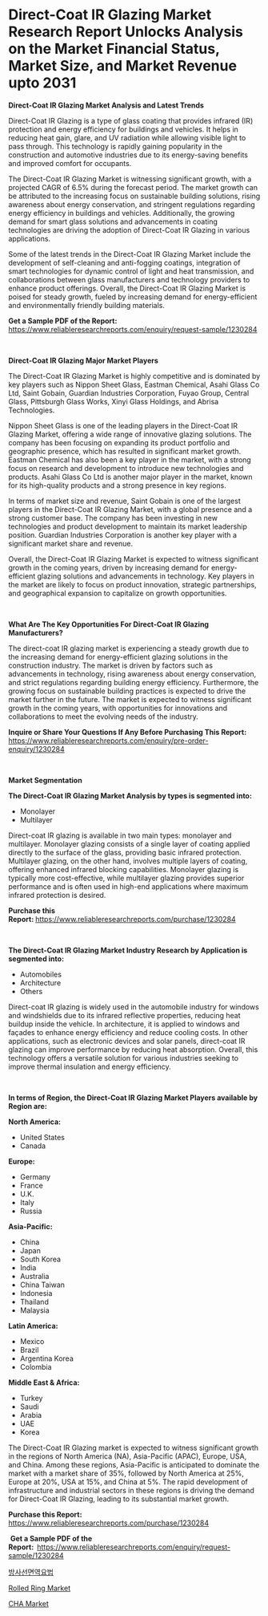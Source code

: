 <p><h1>Direct-Coat IR Glazing Market Research Report Unlocks Analysis on the Market Financial Status, Market Size, and Market Revenue upto 2031</h1></p><p><strong>Direct-Coat IR Glazing Market Analysis and Latest Trends</strong></p>
<p><p>Direct-Coat IR Glazing is a type of glass coating that provides infrared (IR) protection and energy efficiency for buildings and vehicles. It helps in reducing heat gain, glare, and UV radiation while allowing visible light to pass through. This technology is rapidly gaining popularity in the construction and automotive industries due to its energy-saving benefits and improved comfort for occupants.</p><p>The Direct-Coat IR Glazing Market is witnessing significant growth, with a projected CAGR of 6.5% during the forecast period. The market growth can be attributed to the increasing focus on sustainable building solutions, rising awareness about energy conservation, and stringent regulations regarding energy efficiency in buildings and vehicles. Additionally, the growing demand for smart glass solutions and advancements in coating technologies are driving the adoption of Direct-Coat IR Glazing in various applications.</p><p>Some of the latest trends in the Direct-Coat IR Glazing Market include the development of self-cleaning and anti-fogging coatings, integration of smart technologies for dynamic control of light and heat transmission, and collaborations between glass manufacturers and technology providers to enhance product offerings. Overall, the Direct-Coat IR Glazing Market is poised for steady growth, fueled by increasing demand for energy-efficient and environmentally friendly building materials.</p></p>
<p><strong>Get a Sample PDF of the Report:&nbsp;</strong> <a href="https://www.reliableresearchreports.com/enquiry/request-sample/1230284">https://www.reliableresearchreports.com/enquiry/request-sample/1230284</a></p>
<p>&nbsp;</p>
<p><strong>Direct-Coat IR Glazing Major Market Players</strong></p>
<p><p>The Direct-Coat IR Glazing Market is highly competitive and is dominated by key players such as Nippon Sheet Glass, Eastman Chemical, Asahi Glass Co Ltd, Saint Gobain, Guardian Industries Corporation, Fuyao Group, Central Glass, Pittsburgh Glass Works, Xinyi Glass Holdings, and Abrisa Technologies.</p><p>Nippon Sheet Glass is one of the leading players in the Direct-Coat IR Glazing Market, offering a wide range of innovative glazing solutions. The company has been focusing on expanding its product portfolio and geographic presence, which has resulted in significant market growth. Eastman Chemical has also been a key player in the market, with a strong focus on research and development to introduce new technologies and products. Asahi Glass Co Ltd is another major player in the market, known for its high-quality products and a strong presence in key regions.</p><p>In terms of market size and revenue, Saint Gobain is one of the largest players in the Direct-Coat IR Glazing Market, with a global presence and a strong customer base. The company has been investing in new technologies and product development to maintain its market leadership position. Guardian Industries Corporation is another key player with a significant market share and revenue.</p><p>Overall, the Direct-Coat IR Glazing Market is expected to witness significant growth in the coming years, driven by increasing demand for energy-efficient glazing solutions and advancements in technology. Key players in the market are likely to focus on product innovation, strategic partnerships, and geographical expansion to capitalize on growth opportunities.</p></p>
<p>&nbsp;</p>
<p><strong>What Are The Key Opportunities For Direct-Coat IR Glazing Manufacturers?</strong></p>
<p><p>The direct-coat IR glazing market is experiencing a steady growth due to the increasing demand for energy-efficient glazing solutions in the construction industry. The market is driven by factors such as advancements in technology, rising awareness about energy conservation, and strict regulations regarding building energy efficiency. Furthermore, the growing focus on sustainable building practices is expected to drive the market further in the future. The market is expected to witness significant growth in the coming years, with opportunities for innovations and collaborations to meet the evolving needs of the industry.</p></p>
<p><strong>Inquire or Share Your Questions If Any Before Purchasing This Report:</strong> <a href="https://www.reliableresearchreports.com/enquiry/pre-order-enquiry/1230284">https://www.reliableresearchreports.com/enquiry/pre-order-enquiry/1230284</a></p>
<p>&nbsp;</p>
<p><strong>Market Segmentation</strong></p>
<p><strong>The Direct-Coat IR Glazing Market Analysis by types is segmented into:</strong></p>
<p><ul><li>Monolayer</li><li>Multilayer</li></ul></p>
<p><p>Direct-coat IR glazing is available in two main types: monolayer and multilayer. Monolayer glazing consists of a single layer of coating applied directly to the surface of the glass, providing basic infrared protection. Multilayer glazing, on the other hand, involves multiple layers of coating, offering enhanced infrared blocking capabilities. Monolayer glazing is typically more cost-effective, while multilayer glazing provides superior performance and is often used in high-end applications where maximum infrared protection is desired.</p></p>
<p><strong>Purchase this Report:&nbsp;</strong><a href="https://www.reliableresearchreports.com/purchase/1230284">https://www.reliableresearchreports.com/purchase/1230284</a></p>
<p>&nbsp;</p>
<p><strong>The Direct-Coat IR Glazing Market Industry Research by Application is segmented into:</strong></p>
<p><ul><li>Automobiles</li><li>Architecture</li><li>Others</li></ul></p>
<p><p>Direct-coat IR glazing is widely used in the automobile industry for windows and windshields due to its infrared reflective properties, reducing heat buildup inside the vehicle. In architecture, it is applied to windows and façades to enhance energy efficiency and reduce cooling costs. In other applications, such as electronic devices and solar panels, direct-coat IR glazing can improve performance by reducing heat absorption. Overall, this technology offers a versatile solution for various industries seeking to improve thermal insulation and energy efficiency.</p></p>
<p>&nbsp;</p>
<p><strong>In terms of Region, the Direct-Coat IR Glazing Market Players available by Region are:</strong></p>
<p>
    <p> <strong> North America: </strong>
        <ul>
            <li>United States</li>
            <li>Canada</li>
        </ul>
        </p> 
    <p> <strong> Europe: </strong>
        <ul>
            <li>Germany</li>
            <li>France</li>
            <li>U.K.</li>
            <li>Italy</li>
            <li>Russia</li>
        </ul>
        </p> 
    <p> <strong> Asia-Pacific: </strong>
        <ul>
            <li>China</li>
            <li>Japan</li>
            <li>South Korea</li>
            <li>India</li>
            <li>Australia</li>
            <li>China Taiwan</li>
            <li>Indonesia</li>
            <li>Thailand</li>
            <li>Malaysia</li>
        </ul>
        </p> 
    <p> <strong> Latin America: </strong>
        <ul>
            <li>Mexico</li>
            <li>Brazil</li>
            <li>Argentina Korea</li>
            <li>Colombia</li>
        </ul>
        </p> 
    <p> <strong> Middle East & Africa: </strong>
        <ul>
            <li>Turkey</li>
            <li>Saudi</li>
            <li>Arabia</li>
            <li>UAE</li>
            <li>Korea</li>
        </ul>
    </p>
    </p>
<p><p>The Direct-Coat IR Glazing market is expected to witness significant growth in the regions of North America (NA), Asia-Pacific (APAC), Europe, USA, and China. Among these regions, Asia-Pacific is anticipated to dominate the market with a market share of 35%, followed by North America at 25%, Europe at 20%, USA at 15%, and China at 5%. The rapid development of infrastructure and industrial sectors in these regions is driving the demand for Direct-Coat IR Glazing, leading to its substantial market growth.</p></p>
<p><strong>Purchase this Report: </strong><a href="https://www.reliableresearchreports.com/purchase/1230284">https://www.reliableresearchreports.com/purchase/1230284</a></p>
<p>&nbsp;<strong>Get a Sample PDF of the Report:&nbsp;&nbsp;</strong><a href="https://www.reliableresearchreports.com/enquiry/request-sample/1230284">https://www.reliableresearchreports.com/enquiry/request-sample/1230284</a></p>
<p><strong></strong></p>
<p><p><a href="https://github.com/idcefvhkdut6/Market-Research-Report-List-1/blob/main/34847156427.md">방사선면역요법</a></p><p><a href="https://changeable-paste-463.notion.site/Rolled-Ring-Market-Research-Report-The-Key-To-Successful-Business-Strategy-Forecasted-for-Period-fr-664b1451a864444dbe405bfde9ff0388">Rolled Ring Market</a></p><p><a href="https://florentine-yuzu-f42.notion.site/CHA-Market-Insights-Market-Players-and-Forecast-Till-2031-9b2e210f81504efab9865a62dd9256c5">CHA Market</a></p></p>